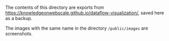 The contents of this directory are exports from https://knowledgeonwebscale.github.io/dataflow-visualization/, saved here as a backup.

The images with the same name in the directory `/public/images` are screenshots.
